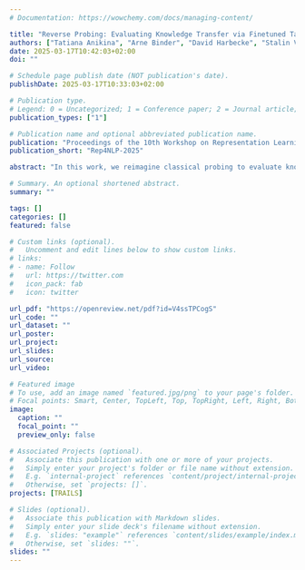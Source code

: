 ```yaml
---
# Documentation: https://wowchemy.com/docs/managing-content/

title: "Reverse Probing: Evaluating Knowledge Transfer via Finetuned Task Embeddings for Coreference Resolution"
authors: ["Tatiana Anikina", "Arne Binder", "David Harbecke", "Stalin Varanasi", "Leonhard Hennig", "Simon Ostermann", "Sebastian Möller", "Josef van Genabith"]
date: 2025-03-17T10:42:03+02:00
doi: ""

# Schedule page publish date (NOT publication's date).
publishDate: 2025-03-17T10:33:03+02:00

# Publication type.
# Legend: 0 = Uncategorized; 1 = Conference paper; 2 = Journal article;# 3 = Preprint / Working Paper; 4 = Report; 5 = Book; 6 = Book section;# 7 = Thesis; 8 = Patent
publication_types: ["1"]

# Publication name and optional abbreviated publication name.
publication: "Proceedings of the 10th Workshop on Representation Learning for NLP (RepL4NLP-2025)"
publication_short: "Rep4NLP-2025"

abstract: "In this work, we reimagine classical probing to evaluate knowledge transfer from simple source to more complex target tasks. Instead of probing frozen representations from a complex source task on diverse simple target probing tasks (as usually done in probing), we explore the effectiveness of embeddings from multiple simple source tasks on a single target task. We select coreference resolution, a linguistically complex problem requiring contextual understanding, as focus target task, and test the usefulness of embeddings from comparably simpler tasks tasks such as paraphrase detection, named entity recognition, and relation extraction. Through systematic experiments, we evaluate the impact of individual and combined task embeddings. Our findings reveal that task embeddings vary significantly in utility for coreference resolution, with semantic similarity tasks (e.g., paraphrase detection) proving most beneficial. Additionally, representations from intermediate layers of fine-tuned models often outperform those from final layers. Combining embeddings from multiple tasks consistently improves performance, with attention-based aggregation yielding substantial gains. These insights shed light on relationships between task-specific representations and their adaptability to complex downstream tasks, encouraging further exploration of embedding-level task transfer."

# Summary. An optional shortened abstract.
summary: ""

tags: []
categories: []
featured: false

# Custom links (optional).
#   Uncomment and edit lines below to show custom links.
# links:
# - name: Follow
#   url: https://twitter.com
#   icon_pack: fab
#   icon: twitter

url_pdf: "https://openreview.net/pdf?id=V4ssTPCogS"
url_code: ""
url_dataset: ""
url_poster:
url_project:
url_slides:
url_source:
url_video:

# Featured image
# To use, add an image named `featured.jpg/png` to your page's folder. 
# Focal points: Smart, Center, TopLeft, Top, TopRight, Left, Right, BottomLeft, Bottom, BottomRight.
image:  
  caption: ""  
  focal_point: ""  
  preview_only: false

# Associated Projects (optional).
#   Associate this publication with one or more of your projects.
#   Simply enter your project's folder or file name without extension.
#   E.g. `internal-project` references `content/project/internal-project/index.md`.
#   Otherwise, set `projects: []`.
projects: [TRAILS]

# Slides (optional).
#   Associate this publication with Markdown slides.
#   Simply enter your slide deck's filename without extension.
#   E.g. `slides: "example"` references `content/slides/example/index.md`.
#   Otherwise, set `slides: ""`.
slides: ""
--- 
```

